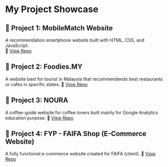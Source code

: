 # My Project Showcase

## 📁 Project 1: MobileMatch Website
A recommendation smartphone website built with HTML, CSS, and JavaScript.  
🔗 [View Repo](https://github.com/username/portfolio-website)

## 📁 Project 2: Foodies.MY
A website best for tourist in Malaysia that recommendends best restaurants or cafes in specific states. 
🔗 [View Repo](https://github.com/username/ecommerce-backend)

## 📁 Project 3: NOURA
A coffee-guide website for coffee lovers built mainly for Google Analytics education purpose.
🔗 [View Repo](https://github.com/username/javafx-dashboard)

## 📁 Project 4: FYP - FAIFA Shop (E-Commerce Website)
A fully functional e-commerce website created for FAIFA (client).
🔗 [View Repo](https://github.com/username/javafx-dashboard)
